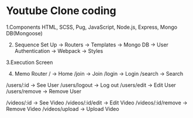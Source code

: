 # Youtube Clone coding

1.Components
HTML, SCSS, Pug, JavaScript, Node.js, Express, Mongo DB(Mongoose)

2. Sequence
  Set Up -> Routers -> Templates -> Mongo DB -> User Authentication -> Webpack -> Styles
  
3.Execution Screen
  


4. Memo
Router
/ -> Home
/join -> Join
/login -> Login
/search -> Search

/users/:id -> See User
/users/logout -> Log out
/users/edit -> Edit User
/users/remove -> Remove User

/videos/:id -> See Video
/videos/:id/edit -> Edit Video
/videos/:id/remove -> Remove Video
/videos/upload -> Upload Video
